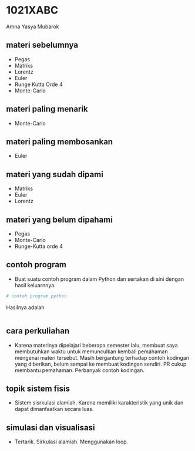 # 1021XABC
Amna Yasya Mubarok


## materi sebelumnya
+ Pegas
+ Matriks
+ Lorentz
+ Euler
+ Runge Kutta Orde 4
+ Monte-Carlo


## materi paling menarik
+ Monte-Carlo


## materi paling membosankan
+ Euler


## materi yang sudah dipami
+ Matriks
+ Euler
+ Lorentz


## materi yang belum dipahami
+ Pegas
+ Monte-Carlo
+ Runge-Kutta orde 4


## contoh program
+ Buat suatu contoh program dalam Python dan sertakan di sini dengan hasil keluarnnya.

```python
# contoh program python
```

Hasilnya adalah

```
```


## cara perkuliahan
+ Karena materinya dipelajari beberapa semester lalu, membuat saya membutuhkan waktu untuk memunculkan kembali pemahaman mengenai materi tersebut.
  Masih bergantung terhadap contoh kodingan yang diberikan, belum sampai ke membuat kodingan sendiri. PR cukup membantu pemahaman.
  Perbanyak contoh kodingan.


## topik sistem fisis
+ Sistem sisrkulasi alamiah. Karena memiliki karakteristik yang unik dan dapat dimanfaatkan secara luas.


## simulasi dan visualisasi
+ Tertarik. Sirkulasi alamiah. Menggunakan loop.
